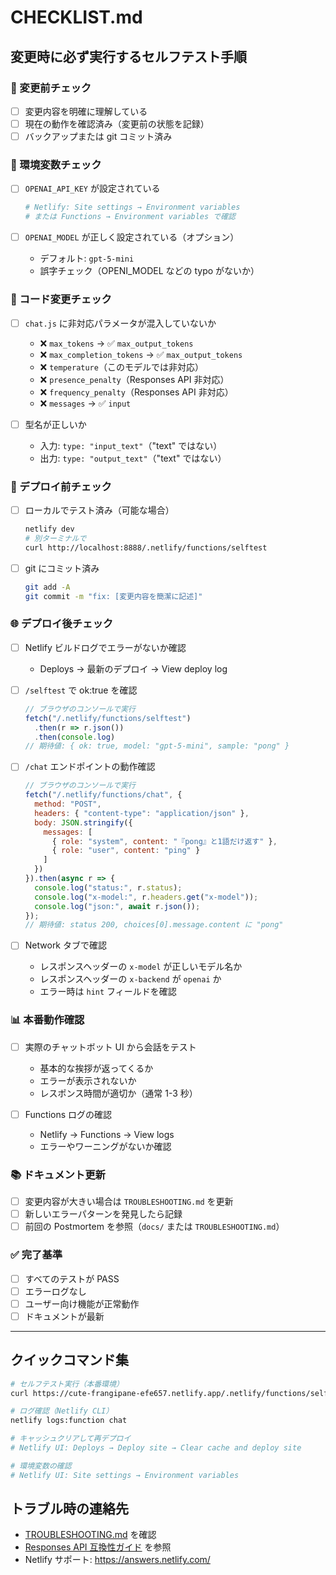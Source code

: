# CHECKLIST.md

## 変更時に必ず実行するセルフテスト手順

### 🔧 変更前チェック

- [ ] 変更内容を明確に理解している
- [ ] 現在の動作を確認済み（変更前の状態を記録）
- [ ] バックアップまたは git コミット済み

### 🔑 環境変数チェック

- [ ] `OPENAI_API_KEY` が設定されている
  ```bash
  # Netlify: Site settings → Environment variables
  # または Functions → Environment variables で確認
  ```

- [ ] `OPENAI_MODEL` が正しく設定されている（オプション）
  - デフォルト: `gpt-5-mini`
  - 誤字チェック（OPENI_MODEL などの typo がないか）

### 📝 コード変更チェック

- [ ] `chat.js` に非対応パラメータが混入していないか
  - ❌ `max_tokens` → ✅ `max_output_tokens`
  - ❌ `max_completion_tokens` → ✅ `max_output_tokens`
  - ❌ `temperature`（このモデルでは非対応）
  - ❌ `presence_penalty`（Responses API 非対応）
  - ❌ `frequency_penalty`（Responses API 非対応）
  - ❌ `messages` → ✅ `input`

- [ ] 型名が正しいか
  - 入力: `type: "input_text"`（"text" ではない）
  - 出力: `type: "output_text"`（"text" ではない）

### 🚀 デプロイ前チェック

- [ ] ローカルでテスト済み（可能な場合）
  ```bash
  netlify dev
  # 別ターミナルで
  curl http://localhost:8888/.netlify/functions/selftest
  ```

- [ ] git にコミット済み
  ```bash
  git add -A
  git commit -m "fix: [変更内容を簡潔に記述]"
  ```

### 🌐 デプロイ後チェック

- [ ] Netlify ビルドログでエラーがないか確認
  - Deploys → 最新のデプロイ → View deploy log

- [ ] `/selftest` で ok:true を確認
  ```javascript
  // ブラウザのコンソールで実行
  fetch("/.netlify/functions/selftest")
    .then(r => r.json())
    .then(console.log)
  // 期待値: { ok: true, model: "gpt-5-mini", sample: "pong" }
  ```

- [ ] `/chat` エンドポイントの動作確認
  ```javascript
  // ブラウザのコンソールで実行
  fetch("/.netlify/functions/chat", {
    method: "POST",
    headers: { "content-type": "application/json" },
    body: JSON.stringify({
      messages: [
        { role: "system", content: "『pong』と1語だけ返す" },
        { role: "user", content: "ping" }
      ]
    })
  }).then(async r => {
    console.log("status:", r.status);
    console.log("x-model:", r.headers.get("x-model"));
    console.log("json:", await r.json());
  });
  // 期待値: status 200, choices[0].message.content に "pong"
  ```

- [ ] Network タブで確認
  - レスポンスヘッダーの `x-model` が正しいモデル名か
  - レスポンスヘッダーの `x-backend` が `openai` か
  - エラー時は `hint` フィールドを確認

### 📊 本番動作確認

- [ ] 実際のチャットボット UI から会話をテスト
  - 基本的な挨拶が返ってくるか
  - エラーが表示されないか
  - レスポンス時間が適切か（通常 1-3 秒）

- [ ] Functions ログの確認
  - Netlify → Functions → View logs
  - エラーやワーニングがないか確認

### 📚 ドキュメント更新

- [ ] 変更内容が大きい場合は `TROUBLESHOOTING.md` を更新
- [ ] 新しいエラーパターンを発見したら記録
- [ ] 前回の Postmortem を参照（`docs/` または `TROUBLESHOOTING.md`）

### ✅ 完了基準

- [ ] すべてのテストが PASS
- [ ] エラーログなし
- [ ] ユーザー向け機能が正常動作
- [ ] ドキュメントが最新

---

## クイックコマンド集

```bash
# セルフテスト実行（本番環境）
curl https://cute-frangipane-efe657.netlify.app/.netlify/functions/selftest

# ログ確認（Netlify CLI）
netlify logs:function chat

# キャッシュクリアして再デプロイ
# Netlify UI: Deploys → Deploy site → Clear cache and deploy site

# 環境変数の確認
# Netlify UI: Site settings → Environment variables
```

## トラブル時の連絡先

- [TROUBLESHOOTING.md](./TROUBLESHOOTING.md) を確認
- [Responses API 互換性ガイド](./docs/responses-api-compat.md) を参照
- Netlify サポート: https://answers.netlify.com/
